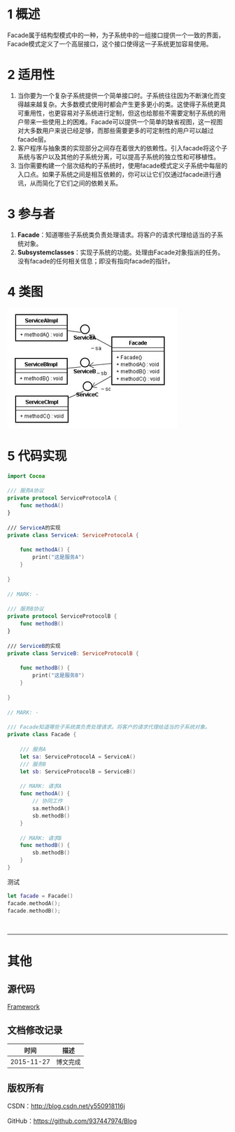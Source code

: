 # 1 概述

Facade属于结构型模式中的一种，为子系统中的一组接口提供一个一致的界面，Facade模式定义了一个高层接口，这个接口使得这一子系统更加容易使用。

# 2 适用性

1. 当你要为一个复杂子系统提供一个简单接口时。子系统往往因为不断演化而变得越来越复杂。大多数模式使用时都会产生更多更小的类。这使得子系统更具可重用性，也更容易对子系统进行定制，但这也给那些不需要定制子系统的用户带来一些使用上的困难。Facade可以提供一个简单的缺省视图，这一视图对大多数用户来说已经足够，而那些需要更多的可定制性的用户可以越过facade层。
2. 客户程序与抽象类的实现部分之间存在着很大的依赖性。引入facade将这个子系统与客户以及其他的子系统分离，可以提高子系统的独立性和可移植性。
3. 当你需要构建一个层次结构的子系统时，使用facade模式定义子系统中每层的入口点。如果子系统之间是相互依赖的，你可以让它们仅通过facade进行通讯，从而简化了它们之间的依赖关系。

# 3 参与者

1. **Facade**：知道哪些子系统类负责处理请求。将客户的请求代理给适当的子系统对象。
2. **Subsystemclasses**：实现子系统的功能。处理由Facade对象指派的任务。没有facade的任何相关信息；即没有指向facade的指针。

# 4 类图

![DDl-1](https://raw.githubusercontent.com/937447974/Blog/master/Resources/2015112710.png)

# 5 代码实现

```swift
import Cocoa

/// 服务A协议
private protocol ServiceProtocolA {    
    func methodA()    
}

/// ServiceA的实现
private class ServiceA: ServiceProtocolA {
    
    func methodA() {
        print("这是服务A")
    }
    
}

// MARK: -

/// 服务B协议
private protocol ServiceProtocolB {  
    func methodB()    
}

/// ServiceB的实现
private class ServiceB: ServiceProtocolB {
    
    func methodB() {
        print("这是服务B")
    }
    
}

// MARK: -

/// Facade知道哪些子系统类负责处理请求。将客户的请求代理给适当的子系统对象。
private class Facade {
    
    /// 服务A
    let sa: ServiceProtocolA = ServiceA()
    /// 服务B
    let sb: ServiceProtocolB = ServiceB()
    
    // MARK: 请求A
    func methodA() {
        // 协同工作
        sa.methodA()
        sb.methodB()
    }
    
    // MARK: 请求B
    func methodB() {
        sb.methodB()
    }
}
```

测试

```swift
let facade = Facade()
facade.methodA();
facade.methodB();
```

&#160;

----------

# 其他

## 源代码

[Framework](https://github.com/937447974/Framework)

## 文档修改记录

| 时间 | 描述 |
| ---- | ---- |
| 2015-11-27 | 博文完成 |

## 版权所有

CSDN：http://blog.csdn.net/y550918116j

GitHub：https://github.com/937447974/Blog